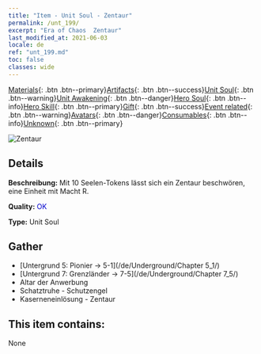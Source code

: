 ```yaml
---
title: "Item - Unit Soul - Zentaur"
permalink: /unt_199/
excerpt: "Era of Chaos  Zentaur"
last_modified_at: 2021-06-03
locale: de
ref: "unt_199.md"
toc: false
classes: wide
---
```

 [Materials](/ItemsDE/){: .btn .btn--primary}[Artifacts](/ItemsDE/Artifacts/){: .btn .btn--success}[Unit Soul](/ItemsDE/UnitSoul/){: .btn .btn--warning}[Unit Awakening](/ItemsDE/UnitAwakening/){: .btn .btn--danger}[Hero Soul](/ItemsDE/HeroSoul/){: .btn .btn--info}[Hero Skill](/ItemsDE/HeroSkill/){: .btn .btn--primary}[Gift](/ItemsDE/Gift/){: .btn .btn--success}[Event related](/ItemsDE/Events/){: .btn .btn--warning}[Avatars](/ItemsDE/Avatars/){: .btn .btn--danger}[Consumables](/ItemsDE/Consumables/){: .btn .btn--info}[Unknown](/ItemsDE/Unknown/){: .btn .btn--primary}

 ![Zentaur](/images/u/ti_banrenma.jpg)

## Details
 **Beschreibung:** Mit 10 Seelen-Tokens lässt sich ein Zentaur beschwören, eine Einheit mit Macht R.

 **Quality:** <span style="color: #0000CD">OK</span>

 **Type:** Unit Soul

## Gather

*    [Untergrund 5: Pionier -> 5-1](/de/Underground/Chapter 5_1/) 
*    [Untergrund 7: Grenzländer -> 7-5](/de/Underground/Chapter 7_5/) 
*    Altar der Anwerbung 
*    Schatztruhe - Schutzengel 
*    Kaserneneinlösung - Zentaur 

## This item contains:

  None


